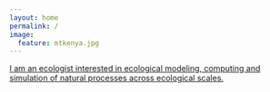 ```yaml
---
layout: home
permalink: /
image:
  feature: mtkenya.jpg
---
```


<div class="tiles">

<div class="title">
  <a href="/research/">
    I am an ecologist interested in ecological modeling, computing and simulation of natural processes across ecological scales.
  </a>
</div>

